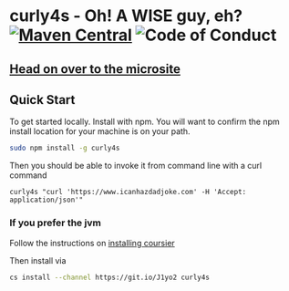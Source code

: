 # curly4s - Oh! A WISE guy, eh? [![Maven Central](https://maven-badges.herokuapp.com/maven-central/io.chrisdavenport/curly4s_2.13/badge.svg)](https://maven-badges.herokuapp.com/maven-central/io.chrisdavenport/curly4s_2.13) ![Code of Conduct](https://img.shields.io/badge/Code%20of%20Conduct-Scala-blue.svg)

## [Head on over to the microsite](https://davenverse.github.io/curly4s)

## Quick Start

To get started locally. Install with npm. You will want to confirm the npm install location for your
machine is on your path.

```sh
sudo npm install -g curly4s 
```

Then you should be able to invoke it from command line with a curl command

```
curly4s "curl 'https://www.icanhazdadjoke.com' -H 'Accept: application/json'"
```

### If you prefer the jvm

Follow the instructions on [installing coursier](https://get-coursier.io/)

Then install via

```sh
cs install --channel https://git.io/J1yo2 curly4s
```
